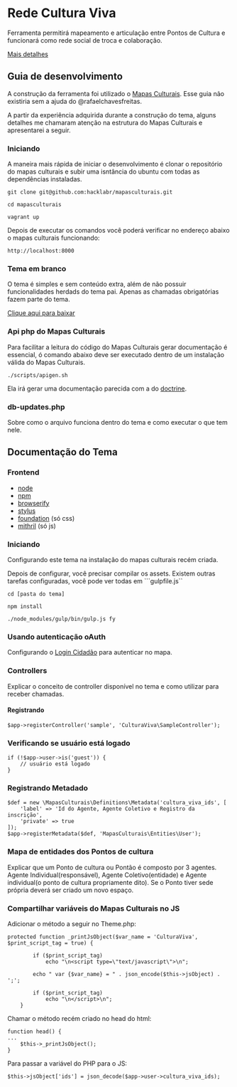 # Rede Cultura Viva

Ferramenta permitirá mapeamento e articulação entre Pontos de Cultura e funcionará como rede social de troca e colaboração.

[Mais detalhes](www.brasil.gov.br/cultura/2015/06/primeira-versao-de-cadastro-de-pontos-de-cultura-e-apresentada)

## Guia de desenvolvimento

A construção da ferramenta foi utilizado o [Mapas Culturais](https://github.com/hacklabr/mapasculturais). Esse guia não existiria sem a ajuda do @rafaelchavesfreitas.

A partir da experiência adquirida durante a construção do tema, alguns detalhes me chamaram atenção na estrutura do Mapas Culturais e apresentarei a seguir.

### Iniciando

A maneira mais rápida de iniciar o desenvolvimento é clonar o repositório do mapas culturais e subir uma isntância do ubuntu com todas as dependências instaladas.

```git clone git@github.com:hacklabr/mapasculturais.git```

```cd mapasculturais```

```vagrant up```

Depois de executar os comandos você poderá verificar no endereço abaixo o mapas culturais funcionando:

```http://localhost:8000```

### Tema em branco

O tema é simples e sem conteúdo extra, além de não possuir funcionalidades herdads do tema pai. Apenas as chamadas obrigatórias fazem parte do tema. 

[Clique aqui para baixar](https://github.com/institutotim/rede-cultura-viva/releases/tag/0.1)

### Api php do Mapas Culturais

Para facilitar a leitura do código do Mapas Culturais gerar documentação é essencial, ó comando abaixo deve ser executado dentro de um instalação válida do Mapas Culturais.

```./scripts/apigen.sh```

Ela irá gerar uma documentação parecida com a do [doctrine](http://www.doctrine-project.org/api/orm/2.4/).

### db-updates.php

Sobre como o arquivo funciona dentro do tema e como executar o que tem nele.

## Documentação do Tema

### Frontend

* [node](http://nodejs.org/)
* [npm](http://npmjs.com/)
* [browserify](http://browserify.org)
* [stylus](http://learnboost.github.io/stylus/)
* [foundation](http://foundation.zurb.com/docs/) (só css)
* [mithril](http://lhorie.github.io/mithril/) (só js)

### Iniciando

Configurando este tema na instalação do mapas culturais recém criada.

Depois de configurar, você precisar compilar os assets. Existem outras tarefas configuradas, você pode ver todas em ```gulpfile.js``

```cd [pasta do tema]```

```npm install```

```./node_modules/gulp/bin/gulp.js fy```

### Usando autenticação oAuth

Configurando o [Login Cidadão](https://github.com/PROCERGS/login-cidadao/tree/dev) para autenticar no mapa.


### Controllers

Explicar o conceito de controller disponível no tema e como utilizar para receber chamadas.

#### Registrando

```
$app->registerController('sample', 'CulturaViva\SampleController');

```

### Verificando se usuário está logado

```
if (!$app->user->is('guest')) {
	// usuário está logado
}
```

### Registrando Metadado

```
$def = new \MapasCulturais\Definitions\Metadata('cultura_viva_ids', [
	'label' => 'Id do Agente, Agente Coletivo e Registro da inscrição',
	'private' => true
]);
$app->registerMetadata($def, 'MapasCulturais\Entities\User');

```

### Mapa de entidades dos Pontos de cultura

Explicar que um Ponto de cultura ou Pontão é composto por 3 agentes. Agente Individual(responsável), Agente Coletivo(entidade) e Agente individual(o ponto de cultura propriamente dito). Se o Ponto tiver sede própria deverá ser criado um novo espaço.

### Compartilhar variáveis do Mapas Culturais no JS

Adicionar o método a seguir no Theme.php:

``` 
protected function _printJsObject($var_name = 'CulturaViva', $print_script_tag = true) {

        if ($print_script_tag)
            echo "\n<script type=\"text/javascript\">\n";

        echo " var {$var_name} = " . json_encode($this->jsObject) . ';';

        if ($print_script_tag)
            echo "\n</script>\n";
    }
```

Chamar o método recém criado no head do html:

```
function head() {
...
	$this->_printJsObject();
}
```


Para passar a variável do PHP para o JS:

```
$this->jsObject['ids'] = json_decode($app->user->cultura_viva_ids);
```
